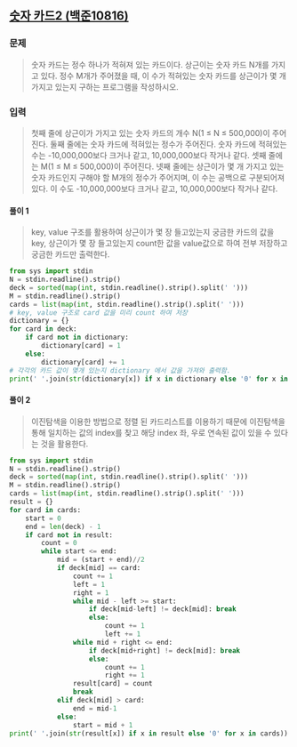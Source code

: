 ## [숫자 카드2 (백준10816)](https://www.acmicpc.net/problem/10816)
### 문제
> 숫자 카드는 정수 하나가 적혀져 있는 카드이다. 상근이는 숫자 카드 N개를 가지고 있다. 정수 M개가 주어졌을 때, 이 수가 적혀있는 숫자 카드를 상근이가 몇 개 가지고 있는지 구하는 프로그램을 작성하시오.

### 입력
> 첫째 줄에 상근이가 가지고 있는 숫자 카드의 개수 N(1 ≤ N ≤ 500,000)이 주어진다. 
둘째 줄에는 숫자 카드에 적혀있는 정수가 주어진다. 숫자 카드에 적혀있는 수는 -10,000,000보다 크거나 같고, 10,000,000보다 작거나 같다.
셋째 줄에는 M(1 ≤ M ≤ 500,000)이 주어진다. 넷째 줄에는 상근이가 몇 개 가지고 있는 숫자 카드인지 구해야 할 M개의 정수가 주어지며, 이 수는 공백으로 구분되어져 있다. 이 수도 -10,000,000보다 크거나 같고, 10,000,000보다 작거나 같다.

#### 풀이 1
> key, value 구조를 활용하여 상근이가 몇 장 들고있는지 궁금한 카드의 값을 key,
상근이가 몇 장 들고있는지 count한 값을 value값으로 하여 전부 저장하고
궁금한 카드만 출력한다.

```python
from sys import stdin
N = stdin.readline().strip()
deck = sorted(map(int, stdin.readline().strip().split(' ')))
M = stdin.readline().strip()
cards = list(map(int, stdin.readline().strip().split(' ')))
# key, value 구조로 card 값을 미리 count 하여 저장
dictionary = {}
for card in deck:
    if card not in dictionary:
        dictionary[card] = 1
    else:
        dictionary[card] += 1
# 각각의 카드 값이 몇개 있는지 dictionary 에서 값을 가져와 출력함.
print(' '.join(str(dictionary[x]) if x in dictionary else '0' for x in cards))
```

#### 풀이 2
> 이진탐색을 이용한 방법으로 정렬 된 카드리스트를 이용하기 때문에
이진탐색을 통해 일치하는 값의 index를 찾고 
해당 index 좌, 우로 연속된 값이 있을 수 있다는 것을 활용한다.

```python
from sys import stdin
N = stdin.readline().strip()
deck = sorted(map(int, stdin.readline().strip().split(' ')))
M = stdin.readline().strip()
cards = list(map(int, stdin.readline().strip().split(' ')))
result = {}
for card in cards:
    start = 0
    end = len(deck) - 1
    if card not in result:
        count = 0
        while start <= end: 
            mid = (start + end)//2
            if deck[mid] == card:
                count += 1
                left = 1
                right = 1
                while mid - left >= start:
                    if deck[mid-left] != deck[mid]: break
                    else: 
                        count += 1
                        left += 1
                while mid + right <= end:
                    if deck[mid+right] != deck[mid]: break
                    else: 
                        count += 1
                        right += 1
                result[card] = count
                break
            elif deck[mid] > card:
                end = mid-1
            else:
                start = mid + 1
print(' '.join(str(result[x]) if x in result else '0' for x in cards))
```